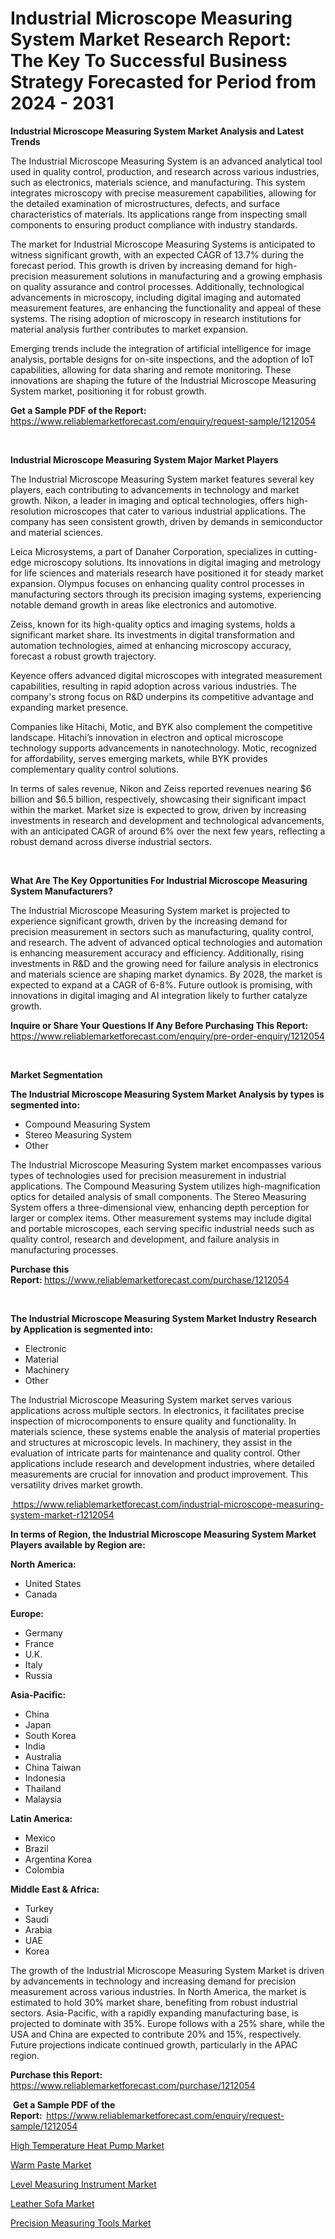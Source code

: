 <p><h1>Industrial Microscope Measuring System Market Research Report: The Key To Successful Business Strategy Forecasted for Period from 2024 - 2031</h1></p><p><strong>Industrial Microscope Measuring System Market Analysis and Latest Trends</strong></p>
<p><p>The Industrial Microscope Measuring System is an advanced analytical tool used in quality control, production, and research across various industries, such as electronics, materials science, and manufacturing. This system integrates microscopy with precise measurement capabilities, allowing for the detailed examination of microstructures, defects, and surface characteristics of materials. Its applications range from inspecting small components to ensuring product compliance with industry standards.</p><p>The market for Industrial Microscope Measuring Systems is anticipated to witness significant growth, with an expected CAGR of 13.7% during the forecast period. This growth is driven by increasing demand for high-precision measurement solutions in manufacturing and a growing emphasis on quality assurance and control processes. Additionally, technological advancements in microscopy, including digital imaging and automated measurement features, are enhancing the functionality and appeal of these systems. The rising adoption of microscopy in research institutions for material analysis further contributes to market expansion. </p><p>Emerging trends include the integration of artificial intelligence for image analysis, portable designs for on-site inspections, and the adoption of IoT capabilities, allowing for data sharing and remote monitoring. These innovations are shaping the future of the Industrial Microscope Measuring System market, positioning it for robust growth.</p></p>
<p><strong>Get a Sample PDF of the Report:&nbsp;</strong> <a href="https://www.reliablemarketforecast.com/enquiry/request-sample/1212054?utm_campaign=1870&utm_medium=2&utm_source=Github&utm_content=ia&utm_term=17122024&utm_id=industrial-microscope-measuring-system">https://www.reliablemarketforecast.com/enquiry/request-sample/1212054</a></p>
<p>&nbsp;</p>
<p><strong>Industrial Microscope Measuring System Major Market Players</strong></p>
<p><p>The Industrial Microscope Measuring System market features several key players, each contributing to advancements in technology and market growth. Nikon, a leader in imaging and optical technologies, offers high-resolution microscopes that cater to various industrial applications. The company has seen consistent growth, driven by demands in semiconductor and material sciences.</p><p>Leica Microsystems, a part of Danaher Corporation, specializes in cutting-edge microscopy solutions. Its innovations in digital imaging and metrology for life sciences and materials research have positioned it for steady market expansion. Olympus focuses on enhancing quality control processes in manufacturing sectors through its precision imaging systems, experiencing notable demand growth in areas like electronics and automotive.</p><p>Zeiss, known for its high-quality optics and imaging systems, holds a significant market share. Its investments in digital transformation and automation technologies, aimed at enhancing microscopy accuracy, forecast a robust growth trajectory. </p><p>Keyence offers advanced digital microscopes with integrated measurement capabilities, resulting in rapid adoption across various industries. The company's strong focus on R&D underpins its competitive advantage and expanding market presence.</p><p>Companies like Hitachi, Motic, and BYK also complement the competitive landscape. Hitachi’s innovation in electron and optical microscope technology supports advancements in nanotechnology. Motic, recognized for affordability, serves emerging markets, while BYK provides complementary quality control solutions.</p><p>In terms of sales revenue, Nikon and Zeiss reported revenues nearing $6 billion and $6.5 billion, respectively, showcasing their significant impact within the market. Market size is expected to grow, driven by increasing investments in research and development and technological advancements, with an anticipated CAGR of around 6% over the next few years, reflecting a robust demand across diverse industrial sectors.</p></p>
<p>&nbsp;</p>
<p><strong>What Are The Key Opportunities For Industrial Microscope Measuring System Manufacturers?</strong></p>
<p><p>The Industrial Microscope Measuring System market is projected to experience significant growth, driven by the increasing demand for precision measurement in sectors such as manufacturing, quality control, and research. The advent of advanced optical technologies and automation is enhancing measurement accuracy and efficiency. Additionally, rising investments in R&D and the growing need for failure analysis in electronics and materials science are shaping market dynamics. By 2028, the market is expected to expand at a CAGR of 6-8%. Future outlook is promising, with innovations in digital imaging and AI integration likely to further catalyze growth.</p></p>
<p><strong>Inquire or Share Your Questions If Any Before Purchasing This Report:</strong> <a href="https://www.reliablemarketforecast.com/enquiry/pre-order-enquiry/1212054?utm_campaign=1870&utm_medium=2&utm_source=Github&utm_content=ia&utm_term=17122024&utm_id=industrial-microscope-measuring-system">https://www.reliablemarketforecast.com/enquiry/pre-order-enquiry/1212054</a></p>
<p>&nbsp;</p>
<p><strong>Market Segmentation</strong></p>
<p><strong>The Industrial Microscope Measuring System Market Analysis by types is segmented into:</strong></p>
<p><ul><li>Compound Measuring System</li><li>Stereo Measuring System</li><li>Other</li></ul></p>
<p><p>The Industrial Microscope Measuring System market encompasses various types of technologies used for precision measurement in industrial applications. The Compound Measuring System utilizes high-magnification optics for detailed analysis of small components. The Stereo Measuring System offers a three-dimensional view, enhancing depth perception for larger or complex items. Other measurement systems may include digital and portable microscopes, each serving specific industrial needs such as quality control, research and development, and failure analysis in manufacturing processes.</p></p>
<p><strong>Purchase this Report:&nbsp;</strong><a href="https://www.reliablemarketforecast.com/purchase/1212054?utm_campaign=1870&utm_medium=2&utm_source=Github&utm_content=ia&utm_term=17122024&utm_id=industrial-microscope-measuring-system">https://www.reliablemarketforecast.com/purchase/1212054</a></p>
<p>&nbsp;</p>
<p><strong>The Industrial Microscope Measuring System Market Industry Research by Application is segmented into:</strong></p>
<p><ul><li>Electronic</li><li>Material</li><li>Machinery</li><li>Other</li></ul></p>
<p><p>The Industrial Microscope Measuring System market serves various applications across multiple sectors. In electronics, it facilitates precise inspection of microcomponents to ensure quality and functionality. In materials science, these systems enable the analysis of material properties and structures at microscopic levels. In machinery, they assist in the evaluation of intricate parts for maintenance and quality control. Other applications include research and development industries, where detailed measurements are crucial for innovation and product improvement. This versatility drives market growth.</p></p>
<p><a href="https://www.reliablemarketforecast.com/industrial-microscope-measuring-system-market-r1212054?utm_campaign=1870&utm_medium=2&utm_source=Github&utm_content=ia&utm_term=17122024&utm_id=industrial-microscope-measuring-system">&nbsp;https://www.reliablemarketforecast.com/industrial-microscope-measuring-system-market-r1212054</a></p>
<p><strong>In terms of Region, the Industrial Microscope Measuring System Market Players available by Region are:</strong></p>
<p>
    <p> <strong> North America: </strong>
        <ul>
            <li>United States</li>
            <li>Canada</li>
        </ul>
        </p> 
    <p> <strong> Europe: </strong>
        <ul>
            <li>Germany</li>
            <li>France</li>
            <li>U.K.</li>
            <li>Italy</li>
            <li>Russia</li>
        </ul>
        </p> 
    <p> <strong> Asia-Pacific: </strong>
        <ul>
            <li>China</li>
            <li>Japan</li>
            <li>South Korea</li>
            <li>India</li>
            <li>Australia</li>
            <li>China Taiwan</li>
            <li>Indonesia</li>
            <li>Thailand</li>
            <li>Malaysia</li>
        </ul>
        </p> 
    <p> <strong> Latin America: </strong>
        <ul>
            <li>Mexico</li>
            <li>Brazil</li>
            <li>Argentina Korea</li>
            <li>Colombia</li>
        </ul>
        </p> 
    <p> <strong> Middle East & Africa: </strong>
        <ul>
            <li>Turkey</li>
            <li>Saudi</li>
            <li>Arabia</li>
            <li>UAE</li>
            <li>Korea</li>
        </ul>
    </p>
    </p>
<p><p>The growth of the Industrial Microscope Measuring System Market is driven by advancements in technology and increasing demand for precision measurement across various industries. In North America, the market is estimated to hold 30% market share, benefiting from robust industrial sectors. Asia-Pacific, with a rapidly expanding manufacturing base, is projected to dominate with 35%. Europe follows with a 25% share, while the USA and China are expected to contribute 20% and 15%, respectively. Future projections indicate continued growth, particularly in the APAC region.</p></p>
<p><strong>Purchase this Report: </strong><a href="https://www.reliablemarketforecast.com/purchase/1212054?utm_campaign=1870&utm_medium=2&utm_source=Github&utm_content=ia&utm_term=17122024&utm_id=industrial-microscope-measuring-system">https://www.reliablemarketforecast.com/purchase/1212054</a></p>
<p>&nbsp;<strong>Get a Sample PDF of the Report:&nbsp;&nbsp;</strong><a href="https://www.reliablemarketforecast.com/enquiry/request-sample/1212054?utm_campaign=1870&utm_medium=2&utm_source=Github&utm_content=ia&utm_term=17122024&utm_id=industrial-microscope-measuring-system">https://www.reliablemarketforecast.com/enquiry/request-sample/1212054</a></p>
<p><strong></strong></p>
<p><p><a href="https://www.linkedin.com/pulse/financial-overview-market-analysis-high-temperature-heat-pump-7x2ze?utm_campaign=1870&utm_medium=2&utm_source=Github&utm_content=ia&utm_term=17122024&utm_id=industrial-microscope-measuring-system">High Temperature Heat Pump Market</a></p><p><a href="https://www.linkedin.com/pulse/in-depth-warm-paste-market-analysis-2024-2031-application-pd5tf?utm_campaign=1870&utm_medium=2&utm_source=Github&utm_content=ia&utm_term=17122024&utm_id=industrial-microscope-measuring-system">Warm Paste Market</a></p><p><a href="https://www.linkedin.com/pulse/level-measuring-instrument-market-report-addressing-business-mc3ze?utm_campaign=1870&utm_medium=2&utm_source=Github&utm_content=ia&utm_term=17122024&utm_id=industrial-microscope-measuring-system">Level Measuring Instrument Market</a></p><p><a href="https://www.linkedin.com/pulse/leather-sofa-market-research-report-business-insights-projected-1tnyf?utm_campaign=1870&utm_medium=2&utm_source=Github&utm_content=ia&utm_term=17122024&utm_id=industrial-microscope-measuring-system">Leather Sofa Market</a></p><p><a href="https://www.linkedin.com/pulse/insightful-precision-measuring-tools-market-trends-growth-ohcff?utm_campaign=1870&utm_medium=2&utm_source=Github&utm_content=ia&utm_term=17122024&utm_id=industrial-microscope-measuring-system">Precision Measuring Tools Market</a></p></p>